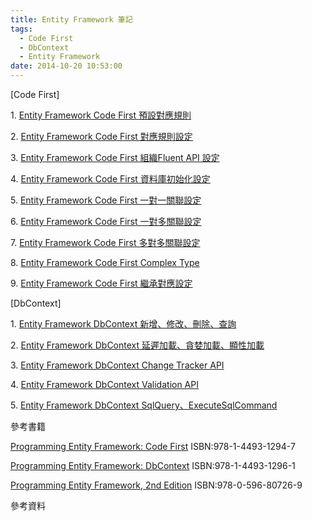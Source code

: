 ```yaml
---
title: Entity Framework 筆記
tags:
  - Code First
  - DbContext
  - Entity Framework
date: 2014-10-20 10:53:00
---
```


[Code First]

1.&nbsp;[Entity Framework Code First 預設對應規則](http://blog.developer.idv.tw/2014/10/entity-framework-code-first.html)

2.&nbsp;[Entity Framework Code First 對應規則設定](http://blog.developer.idv.tw/2014/10/entity-framework-code-first_27.html)

3.&nbsp;[Entity Framework Code First 組織Fluent API 設定](http://blog.developer.idv.tw/2014/10/entity-framework-code-first-fluent-api.html)

4.&nbsp;[Entity Framework Code First 資料庫初始化設定](http://blog.developer.idv.tw/2014/10/entity-framework-code-first_31.html)

5.&nbsp;[Entity Framework Code First 一對一關聯設定](http://blog.developer.idv.tw/2014/11/entity-framework-code-first.html)

6.&nbsp;[Entity Framework Code First 一對多關聯設定](http://blog.developer.idv.tw/2014/11/entity-framework-code-first_25.html)

7.&nbsp;[Entity Framework Code First 多對多關聯設定](http://blog.developer.idv.tw/2014/11/entity-framework-code-first_95.html)

8.&nbsp;[Entity Framework Code First Complex Type](http://blog.developer.idv.tw/2014/11/entity-framework-code-first-complex-type.html)

9.&nbsp;[Entity Framework Code First 繼承對應設定](http://blog.developer.idv.tw/2014/11/entity-framework-code-first_26.html)

[DbContext]

1\. [Entity Framework DbContext 新增、修改、刪除、查詢](http://blog.developer.idv.tw/2014/12/entity-framework-dbcontext.html)

2\. [Entity Framework DbContext 延遲加載、貪婪加載、顯性加載](http://blog.developer.idv.tw/2014/12/entity-framework-dbcontext_17.html)

3\. [Entity Framework DbContext Change Tracker API](http://blog.developer.idv.tw/2014/12/entity-framework-dbcontext-change.html)

4\. [Entity Framework DbContext Validation API](http://blog.developer.idv.tw/2014/12/entity-framework-dbcontext-validation.html)

5\. [Entity Framework DbContext SqlQuery、ExecuteSqlCommand](http://blog.developer.idv.tw/2014/12/entity-framework-dbcontext_18.html)

參考書籍

[Programming Entity Framework: Code First](http://shop.oreilly.com/product/0636920022220.do)
ISBN:978-1-4493-1294-7

[Programming Entity Framework: DbContext](http://shop.oreilly.com/product/0636920022237.do)
ISBN:978-1-4493-1296-1

[Programming Entity Framework, 2nd Edition](http://shop.oreilly.com/product/9780596807252.do)
ISBN:978-0-596-80726-9

參考資料